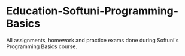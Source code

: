 # Education-Softuni-Programming-Basics
All assignments, homework and practice exams done during Softuni's Programming Basics course.
